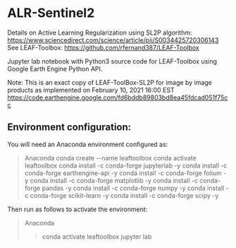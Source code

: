 # ALR-Sentinel2

Details on Active Learning Regularization using SL2P algorithm: https://www.sciencedirect.com/science/article/pii/S0034425720306143
See LEAF-Toolbox: https://github.com/rfernand387/LEAF-Toolbox

Jupyter lab notebook with Python3 source code for LEAF-Toolbox using Google Earth Engine Python API.

Note: This is an exact copy of LEAF-ToolBox-SL2P for image by image products as implemented on February 10, 2021 16:00 EST https://code.earthengine.google.com/fd6bddb89803bd8ea45fdcad051f75cc


## Environment configuration:

You will need an Anaconda environment configured as:
>Anaconda
>conda create --name leaftoolbox
>conda activate leaftoolbox 
>conda install -c conda-forge jupyterlab -y
>conda install -c conda-forge earthengine-api -y
>conda install -c conda-forge folium -y
>conda install -c conda-forge matplotlib -y
>conda install -c conda-forge pandas -y
>conda install -c conda-forge numpy -y
>conda install -c conda-forge scikit-learn -y
>conda install -c conda-forge scipy -y

Then run as follows to activate the environment:
>Anaconda
>>conda activate leaftoolbox
>>jupyter lab
